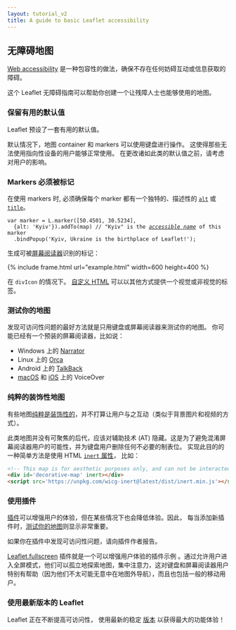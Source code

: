 ```yaml
---
layout: tutorial_v2
title: A guide to basic Leaflet accessibility
---
```


## 无障碍地图

[Web accessibility](https://developer.mozilla.org/en-US/docs/Web/Accessibility)
是一种包容性的做法，确保不存在任何妨碍互动或信息获取的障碍。

这个 Leaflet 无障碍指南可以帮助你创建一个让残障人士也能够使用的地图。

### 保留有用的默认值

Leaflet 预设了一套有用的默认值。

默认情况下，地图 container 和 markers 可以使用键盘进行操作。
这使得那些无法使用指向性设备的用户能够正常使用。
在更改诸如此类的默认值之前，请考虑对用户的影响。

### Markers 必须被标记

在使用 markers 时,
必须确保每个 marker 都有一个独特的、描述性的
[`alt`](/reference.html#marker-alt)
或
[`title`](/reference.html#marker-alt)。

<pre><code class="javascript">var marker = L.marker([50.4501, 30.5234],
  {alt: 'Kyiv'}).addTo(map) // "Kyiv" is the <a href="https://www.w3.org/TR/accname-1.1/#dfn-accessible-name"><em>accessible name</em></a> of this marker
  .bindPopup('Kyiv, Ukraine is the birthplace of Leaflet!');</code></pre>

生成可被[屏幕阅读器](https://en.wikipedia.org/wiki/Screen_reader)识别的标记：

{% include frame.html url="example.html" width=600 height=400 %}

在 `divIcon` 的情况下。
[自定义 HTML](reference.html#divicon-html)
可以以其他方式提供一个视觉或非视觉的标签。

### 测试你的地图

发现可访问性问题的最好方法就是只用键盘或屏幕阅读器来测试你的地图。
你可能已经有一个预装的屏幕阅读器，比如说：

- Windows 上的 [Narrator](https://support.microsoft.com/en-us/windows/complete-guide-to-narrator-e4397a0d-ef4f-b386-d8ae-c172f109bdb1)
- Linux 上的 [Orca](https://help.gnome.org/users/orca/stable/index.html.en)
- Android 上的 [TalkBack](https://support.google.com/accessibility/android/answer/6283677?hl=en)
- [macOS](https://support.apple.com/guide/voiceover/welcome/mac) 和 [iOS](https://support.apple.com/guide/iphone/turn-on-and-practice-voiceover-iph3e2e415f/ios) 上的 VoiceOver

### 纯粹的装饰性地图

有些地图[纯粹是装饰性的](https://www.w3.org/TR/WCAG21/#dfn-pure-decoration)，并不打算让用户与之互动（类似于背景图片和视频的方式）。

此类地图并没有可聚焦的后代，应该对辅助技术 (AT) 隐藏。这是为了避免混淆屏幕阅读器用户的可能性，并为键盘用户删除任何不必要的制表位。
实现此目的的一种简单方法是使用 HTML
[`inert` 属性](https://github.com/WICG/inert)，
比如：

```html
<!-- This map is for aesthetic purposes only, and can not be interacted with! -->
<div id='decorative-map' inert></div>
<script src='https://unpkg.com/wicg-inert@latest/dist/inert.min.js'></script>
```

### 使用插件

[插件](plugins.html)可以增强用户的体验，但在某些情况下也会降低体验。因此， 每当添加新插件时，[测试你的地图](#test-your-maps)则显示非常重要。

如果你在插件中发现可访问性问题，请向插件作者报告。

[Leaflet.fullscreen](https://github.com/Leaflet/Leaflet.fullscreen) 插件就是一个可以增强用户体验的插件示例 。通过允许用户进入全屏模式，他们可以孤立地探索地图，集中注意力，这对键盘和屏幕阅读器用户特别有帮助（因为他们不太可能无意中在地图外导航），而且也包括一般的移动用户。

### 使用最新版本的 Leaflet

Leaflet 正在不断提高可访问性，
使用最新的稳定
[版本](/download.html)
以获得最大的功能体验！

